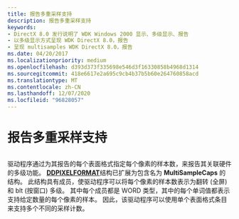 ```yaml
---
title: 报告多重采样支持
description: 报告多重采样支持
keywords:
- DirectX 8.0 发行说明了 WDK Windows 2000 显示、多级显示、报告
- 以多级显示方式呈现 WDK DirectX 8.0，报告
- 呈现 multisamples WDK DirectX 8.0，报告
ms.date: 04/20/2017
ms.localizationpriority: medium
ms.openlocfilehash: d393d373f335698e546d3f16330858b4968d1314
ms.sourcegitcommit: 418e6617e2a695c9cb4b37b5b60e264760858acd
ms.translationtype: MT
ms.contentlocale: zh-CN
ms.lasthandoff: 12/07/2020
ms.locfileid: "96828057"
---
```

# <a name="reporting-multisample-support"></a>报告多重采样支持


## <span id="ddk_reporting_multisample_support_gg"></span><span id="DDK_REPORTING_MULTISAMPLE_SUPPORT_GG"></span>


驱动程序通过为其报告的每个表面格式指定每个像素的样本数，来报告其关联硬件的多级功能。 [**DDPIXELFORMAT**](/windows-hardware/drivers/ddi/ksmedia/ns-ksmedia-_ddpixelformat)结构已扩展为包含名为 **MultiSampleCaps** 的结构。 此结构具有成员，使驱动程序可以将每个像素的样本数表示为翻转 (全屏) 和 blt (按窗口) 多级。 其中每个成员都是 WORD 类型，其中的每个单词值都表示支持给定数量的每个像素的样本。 因此，该驱动程序可以使用单个表面格式条目来支持多个不同的采样计数。

 

